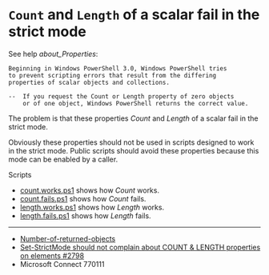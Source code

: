 # `Count` and `Length` of a scalar fail in the strict mode

See help *about_Properties*:

    Beginning in Windows PowerShell 3.0, Windows PowerShell tries
    to prevent scripting errors that result from the differing
    properties of scalar objects and collections.

    --  If you request the Count or Length property of zero objects
        or of one object, Windows PowerShell returns the correct value.

The problem is that these properties *Count* and *Length* of a scalar fail in
the strict mode.

Obviously these properties should not be used in scripts designed to work in
the strict mode. Public scripts should avoid these properties because this mode
can be enabled by a caller.

Scripts

- [count.works.ps1](count.works.ps1) shows how *Count* works.
- [count.fails.ps1](count.fails.ps1) shows how *Count* fails.
- [length.works.ps1](length.works.ps1) shows how *Length* works.
- [length.fails.ps1](length.fails.ps1) shows how *Length* fails.

---

- [Number-of-returned-objects](../../Number-of-returned-objects)
- [Set-StrictMode should not complain about COUNT & LENGTH properties on elements #2798](https://github.com/PowerShell/PowerShell/issues/2798)
- Microsoft Connect 770111
